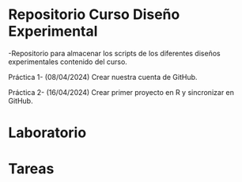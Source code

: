 # Repositorio Curso Diseño Experimental
-Repositorio para almacenar los scripts de los diferentes diseños experimentales 
contenido del curso. 

Práctica 1- (08/04/2024) Crear nuestra cuenta de GitHub.

Práctica 2- (16/04/2024) Crear primer proyecto en R y sincronizar en GitHub. 

# Laboratorio 

# Tareas
